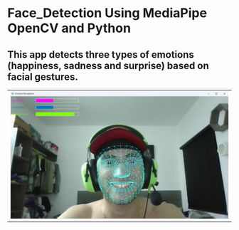 # Face_Detection Using MediaPipe OpenCV and Python
## This app detects three types of emotions (happiness, sadness and surprise) based on facial gestures.

<table>
<tr>
<td width="50%">
<div align="center">
<a href="https://alejandro99apple.github.io/Face_Detection" target="_blank"><img src="https://github.com/alejandro99apple/media_pipe_emotions/blob/main/emotion_processor/docs/images/capture.png"></a>
</div>                                                                                     
</td>
                                                          
</table>   
